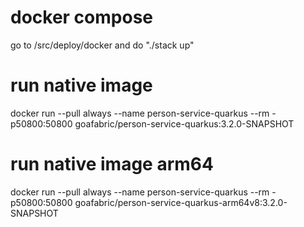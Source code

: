 # docker compose
go to /src/deploy/docker and do "./stack up"

# run native image
docker run --pull always --name person-service-quarkus --rm -p50800:50800 goafabric/person-service-quarkus:3.2.0-SNAPSHOT

# run native image arm64
docker run --pull always --name person-service-quarkus --rm -p50800:50800 goafabric/person-service-quarkus-arm64v8:3.2.0-SNAPSHOT

